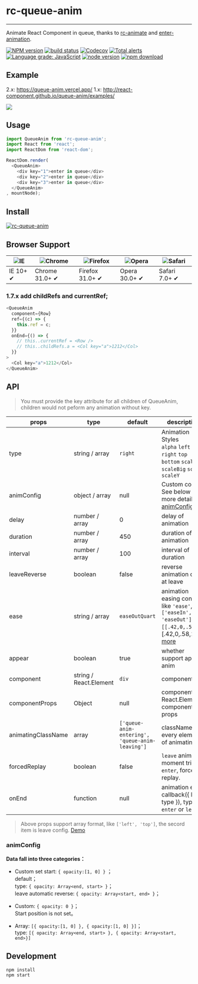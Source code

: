 # rc-queue-anim
---

Animate React Component in queue, thanks to [rc-animate](https://github.com/react-component/animate) and [enter-animation](https://github.com/jljsj33/enter-animation).

[![NPM version][npm-image]][npm-url]
[![build status][github-actions-image]][github-actions-url]
[![Codecov][codecov-image]][codecov-url]
[![Total alerts][lgtm-alerts-image]][lgtm-alerts-url]
[![Language grade: JavaScript][lgtm-grade-image]][lgtm-grade-url]
[![node version][node-image]][node-url]
[![npm download][download-image]][download-url]

[npm-image]: http://img.shields.io/npm/v/rc-queue-anim.svg?style=flat-square
[npm-url]: http://npmjs.org/package/rc-queue-anim
[github-actions-image]: https://github.com/react-component/queue-anim/workflows/CI/badge.svg
[github-actions-url]: https://github.com/react-component/queue-anim/actions
[codecov-image]: https://img.shields.io/codecov/c/github/react-component/queue-anim/master.svg?style=flat-square
[codecov-url]: https://codecov.io/gh/react-component/queue-anim/branch/master
[lgtm-alerts-image]: https://img.shields.io/lgtm/alerts/g/react-component/queue-anim.svg?logo=lgtm&logoWidth=18&style=flat-square
[lgtm-alerts-url]: https://lgtm.com/projects/g/react-component/queue-anim/alerts/
[lgtm-grade-image]: https://img.shields.io/lgtm/grade/javascript/g/react-component/queue-anim.svg?logo=lgtm&logoWidth=18&style=flat-square
[lgtm-grade-url]: https://lgtm.com/projects/g/react-component/queue-anim/context:javascript
[node-image]: https://img.shields.io/badge/node.js-%3E=_0.10-green.svg?style=flat-square
[node-url]: http://nodejs.org/download/
[download-image]: https://img.shields.io/npm/dm/rc-queue-anim.svg?style=flat-square
[download-url]: https://npmjs.org/package/rc-queue-anim

## Example
2.x: https://queue-anim.vercel.app/
1.x: http://react-component.github.io/queue-anim/examples/

![](https://t.alipayobjects.com/images/rmsweb/T12PliXjXgXXXXXXXX.gif)

## Usage

```js
import QueueAnim from 'rc-queue-anim';
import React from 'react';
import ReactDom from 'react-dom';

ReactDom.render(
  <QueueAnim>
    <div key="1">enter in queue</div>
    <div key="2">enter in queue</div>
    <div key="3">enter in queue</div>
  </QueueAnim>
, mountNode);
```

## Install

[![rc-queue-anim](https://nodei.co/npm/rc-queue-anim.png)](https://npmjs.org/package/rc-queue-anim)

## Browser Support

|![IE](https://github.com/alrra/browser-logos/blob/master/src/edge/edge_48x48.png?raw=true) | ![Chrome](https://github.com/alrra/browser-logos/blob/master/src/chrome/chrome_48x48.png?raw=true) | ![Firefox](https://github.com/alrra/browser-logos/blob/master/src/firefox/firefox_48x48.png?raw=true) | ![Opera](https://github.com/alrra/browser-logos/blob/master/src/opera/opera_48x48.png?raw=true) | ![Safari](https://github.com/alrra/browser-logos/blob/master/src/safari/safari_48x48.png?raw=true)|
| --- | --- | --- | --- | --- |
| IE 10+ ✔ | Chrome 31.0+ ✔ | Firefox 31.0+ ✔ | Opera 30.0+ ✔ | Safari 7.0+ ✔ |

### 1.7.x add childRefs and currentRef; 

```js
<QueueAnim 
  component={Row} 
  ref={(c) => {
    this.ref = c;
  }}
  onEnd={() => {
    // this..currentRef = <Row />
    // this..childRefs.a = <Col key="a">1212</Col>
  }}
>
  <Col key="a">1212</Col>
</QueueAnim>
```

## API

> You must provide the key attribute for all children of QueueAnim, children would not peform any animation without key.

| props      | type           | default | description    |
|------------|----------------|---------|----------------|
| type       | string / array | `right` | Animation Styles <br/>`alpha` `left` `right` `top` `bottom` `scale` `scaleBig` `scaleX` `scaleY`|
| animConfig | object / array | null    | Custom config, See below for more details [animConfig](#animConfig) |
| delay      | number / array | 0       | delay of animation |
| duration   | number / array | 450     | duration of animation  |
| interval   | number / array | 100      | interval of duration |
| leaveReverse | boolean      | false   | reverse animation order at leave |
| ease       | string / array | `easeOutQuart` | animation easing config like `'ease'`, `['easeIn', 'easeOut']`, `[[.42,0,.58,1]`, [.42,0,.58,1]]: [more](http://easings.net/en) |
| appear     | boolean        |  true   | whether support appear anim |
| component  | string / React.Element | `div` | component tag |
| componentProps | Object | null | component is React.Element, component tag props |
| animatingClassName | array | `['queue-anim-entering', 'queue-anim-leaving']` | className to every element of animating |
| forcedReplay | boolean | false | `leave` animation moment trigger `enter`, forced replay. |
| onEnd      | function      |   null    |  animation end callback({ key, type }), type: `enter` or `leave` |

> Above props support array format, like `['left', 'top']`, the secord item is leave config. [Demo](http://react-component.github.io/queue-anim/examples/enter-leave.html)

### animConfig

**Data fall into three categories：**

- Custom set start: `{ opacity:[1, 0] }` ；
<br/> default；
<br/>type: `{ opacity: Array<end, start> }`；
<br/>leave automatic reverse: `{ opacity: Array<start, end> }`；

- Custom: `{ opacity: 0 }`；
<br/> Start position is not set。

- Array: `[{ opacity:[1, 0] }, { opacity:[1, 0] }]`；
<br/> type: `[{ opacity: Array<end, start> }, { opacity: Array<start, end>}]`

## Development

```
npm install
npm start
```
